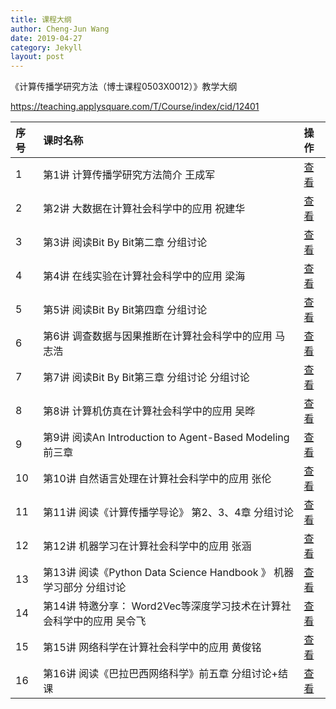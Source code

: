 ```yaml
---
title: 课程大纲
author: Cheng-Jun Wang
date: 2019-04-27
category: Jekyll
layout: post
---
```


《计算传播学研究方法（博士课程0503X0012）》教学大纲

https://teaching.applysquare.com/T/Course/index/cid/12401


| 序号 | 课时名称                                                     | 操作                        |
| :--- | :----------------------------------------------------------- | :-------------------------- |
| 1    | 第1讲 计算传播学研究方法简介 王成军                          | [查看](javascript:void(0);) |
| 2    | 第2讲 大数据在计算社会科学中的应用 祝建华                    | [查看](javascript:void(0);) |
| 3    | 第3讲 阅读Bit By Bit第二章 分组讨论                          | [查看](javascript:void(0);) |
| 4    | 第4讲 在线实验在计算社会科学中的应用 梁海                    | [查看](javascript:void(0);) |
| 5    | 第5讲 阅读Bit By Bit第四章 分组讨论                          | [查看](javascript:void(0);) |
| 6    | 第6讲 调查数据与因果推断在计算社会科学中的应用 马志浩        | [查看](javascript:void(0);) |
| 7    | 第7讲 阅读Bit By Bit第三章 分组讨论 分组讨论                 | [查看](javascript:void(0);) |
| 8    | 第8讲 计算机仿真在计算社会科学中的应用 吴晔                  | [查看](javascript:void(0);) |
| 9    | 第9讲 阅读An Introduction to Agent-Based Modeling 前三章     | [查看](javascript:void(0);) |
| 10   | 第10讲 自然语言处理在计算社会科学中的应用 张伦               | [查看](javascript:void(0);) |
| 11   | 第11讲 阅读《计算传播学导论》 第2、3、4章 分组讨论           | [查看](javascript:void(0);) |
| 12   | 第12讲 机器学习在计算社会科学中的应用 张涵                   | [查看](javascript:void(0);) |
| 13   | 第13讲 阅读《Python Data Science Handbook 》 机器学习部分 分组讨论 | [查看](javascript:void(0);) |
| 14   | 第14讲 特邀分享： Word2Vec等深度学习技术在计算社会科学中的应用 吴令飞 | [查看](javascript:void(0);) |
| 15   | 第15讲 网络科学在计算社会科学中的应用 黄俊铭                 | [查看](javascript:void(0);) |
| 16   | 第16讲 阅读《巴拉巴西网络科学》前五章 分组讨论+结课          | [查看](javascript:void(0);) |




